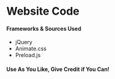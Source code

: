 # Website Code

#### Frameworks & Sources Used
* jQuery
* Animate.css
* Preload.js

#### Use As You Like, Give Credit if You Can!


